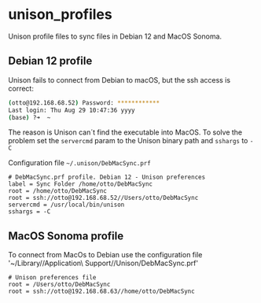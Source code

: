 # unison_profiles
Unison profile files to sync files in Debian 12 and MacOS Sonoma.

## Debian 12 profile
Unison fails to connect from Debian to macOS, but the ssh access is correct:
```bash
(otto@192.168.68.52) Password: ************
Last login: Thu Aug 29 10:47:36 yyyy
(base) ?➜  ~
```
The reason is Unison can´t find the executable into MacOS. To solve the problem set the `servercmd` param to the Unison binary path and `sshargs` to `-C`

Configuration file `~/.unison/DebMacSync.prf`

```code
# DebMacSync.prf profile. Debian 12 - Unison preferences
label = Sync Folder /home/otto/DebMacSync
root = /home/otto/DebMacSync
root = ssh://otto@192.168.68.52//Users/otto/DebMacSync
servercmd = /usr/local/bin/unison
sshargs = -C
```

## MacOS Sonoma profile

To connect from MacOs to Debian use the configuration file '~/Library//Application\ Support//Unison/DebMacSync.prf'

```code
# Unison preferences file
root = /Users/otto/DebMacSync
root = ssh://otto@192.168.68.63//home/otto/DebMacSync
```

